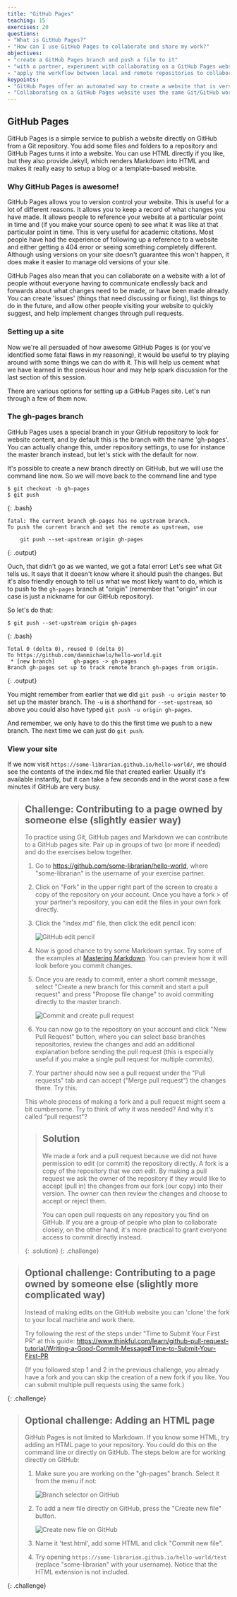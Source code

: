 ```yaml
---
title: "GitHub Pages"
teaching: 15
exercises: 20
questions:
- "What is GitHub Pages?"
- "How can I use GitHub Pages to collaborate and share my work?"
objectives:
- "create a GitHub Pages branch and push a file to it"
- "with a partner, experiment with collaborating on a GitHub Pages website"
- "apply the workflow between local and remote repositories to collaborate on a website"
keypoints:
- "GitHub Pages offer an automated way to create a website that is version controlled and accessible for collaboration"
- "Collaborating on a GitHub Pages website uses the same Git/GitHub workflow you learned for collaborating via a GitHub repository"
---
```

## GitHub Pages

GitHub Pages is a simple service to publish a website directly on GitHub from a Git repository.
You add some files and folders to a repository and GitHub Pages turns it into a website.
You can use HTML directly if you like, but they also provide Jekyll,
which renders Markdown into HTML and makes it really easy to setup a blog or a template-based website.

### Why GitHub Pages is awesome!

GitHub Pages allows you to version control your website. This is useful for a lot of different reasons. It allows you to 
keep a record of what changes you have made. It allows people to reference your website at a particular point in time 
and (if you make your source open) to see what it was like at that particular point in time. This is very useful for 
academic citations. Most people have had the experience of following up a reference to a website and either getting a 
404 error or seeing something completely different. Although using versions on your site doesn't guarantee this won't 
happen, it does make it easier to manage old versions of your site.

GitHub Pages also mean that you can collaborate on a website with a lot of people without everyone having to 
communicate endlessly back and forwards about what changes need to be made, or have been made already. You can create 
'issues' (things that need discussing or fixing), list things to do in the future, and allow other people visiting your 
website to quickly suggest, and help implement changes through pull requests.

### Setting up a site

Now we're all persuaded of how awesome GitHub Pages is (or you've identified some fatal flaws in my reasoning), it 
would be useful to try playing around with some things we can do with it. This will help us cement what we 
have learned in the previous hour and may help spark discussion for the last section of this session.

There are various options for setting up a GitHub Pages site. Let's run through a few of them now.

### The gh-pages branch

GitHub Pages uses a special branch in your GitHub repository to look for website content,
and by default this is the branch with the name 'gh-pages'.
You can actually change this, under repository settings, to use for instance the master branch instead,
but let's stick with the default for now.

It's possible to create a new branch directly on GitHub, but we will use the command line now.
So we will move back to the command line and type

~~~
$ git checkout -b gh-pages
$ git push
~~~
{: .bash}
~~~
fatal: The current branch gh-pages has no upstream branch.
To push the current branch and set the remote as upstream, use

    git push --set-upstream origin gh-pages
~~~
{: .output}

Ouch, that didn't go as we wanted, we got a fatal error!
Let's see what Git tells us.
It says that it doesn't know where it should push the changes.
But it's also friendly enough to tell us what we most likely want to do,
which is to push to the `gh-pages` branch at "origin"
(remember that "origin" in our case is just a nickname for our GitHub repository).

So let's do that:

~~~
$ git push --set-upstream origin gh-pages
~~~
{: .bash}
~~~
Total 0 (delta 0), reused 0 (delta 0)
To https://github.com/danmichaelo/hello-world.git
 * [new branch]      gh-pages -> gh-pages
Branch gh-pages set up to track remote branch gh-pages from origin.
~~~
{: .output}

You might remember from earlier that we did `git push -u origin master` to
set up the master branch. The `-u` is a shorthand for `--set-upstream`, so
above you could also have typed `git push -u origin gh-pages`.

And remember, we only have to do this the first time we push to a new branch.
The next time we can just do `git push`.

### View your site

If we now visit `https://some-librarian.github.io/hello-world/`,
we should see the contents of the index.md file that created earlier.
Usually it's available instantly, but it can take a few seconds and in the worst case a few minutes if GitHub are very busy.

> ## Challenge: Contributing to a page owned by someone else (slightly easier way)
>
> To practice using Git, GitHub pages and Markdown we can contribute to a GitHub pages site.
> Pair up in groups of two (or more if needed) and do the exercises below together.
> 
> 1. Go to https://github.com/some-librarian/hello-world, where "some-librarian" is the username of your exercise partner.
> 2. Click on "Fork" in the upper right part of the screen to create a copy of the repository on your account. Once you have a fork > of your partner's repository, you can edit the files in your own fork directly.
> 3. Click the "index.md" file, then click the edit pencil icon:
> 
>    ![GitHub edit pencil](../fig/github-edit-pencil.png)
> 
> 4. Now is good chance to try some Markdown syntax.
>    Try some of the examples at [Mastering Markdown](https://guides.github.com/features/mastering-markdown/).
>    You can preview how it will look before you commit changes.
> 5. Once you are ready to commit, enter a short commit message,
>    select "Create a new branch for this commit and start a pull request"
>    and press "Propose file change" to avoid commiting directly to the master branch.
> 
>    ![Commit and create pull request](../fig/github-commit-pr.png)
> 
> 8. You can now go to the repository on your account and click "New Pull Request" button, 
>    where you can select base branches repositories, review the changes and add an additional
>    explanation before sending the pull request (this is especially useful
>    if you make a single pull request for multiple commits).
> 9. Your partner should now see a pull request under the "Pull requests" tab
>    and can accept ("Merge pull request") the changes there. Try this.
> 
> This whole process of making a fork and a pull request might seem a bit cumbersome.
> Try to think of why it was needed? And why it's called "pull request"?
>
> > ## Solution
> > We made a fork and a pull request because we did not have permission to edit
> > (or commit) the repository directly. A fork is a copy of the repository that
> > we *can* edit. By making a pull request we ask the owner of the repository if
> > they would like to accept (pull in) the changes from our fork (our copy) into
> > their version. The owner can then review the changes and choose to accept or
> > reject them.
> >
> > You can open pull requests on any repository you find on GitHub. If you are a
> > group of people who plan to collaborate closely, on the other hand,
> > it's more practical to grant everyone access to commit directly instead.
> >
> {: .solution}
{: .challenge}

> ## Optional challenge: Contributing to a page owned by someone else (slightly more complicated way)
>
> Instead of making edits on the GitHub website you can 'clone' the fork to your local machine
> and work there.
>
> Try following the rest of the steps under "Time to Submit Your First PR"
> at this guide: <https://www.thinkful.com/learn/github-pull-request-tutorial/Writing-a-Good-Commit-Message#Time-to-Submit-Your-First-PR>
>
> (If you followed step 1 and 2 in the previous challenge, you already have a fork and you can
> skip the creation of a new fork if you like. You can submit multiple pull requests using the same fork.)
>
{: .challenge}


> ## Optional challenge: Adding an HTML page
>
> GitHub Pages is not limited to Markdown. If you know some HTML, try adding an HTML page
> to your repository. You could do this on the command line or directly on GitHub. The
> steps below are for working directly on GitHub:
>
> 1. Make sure you are working on the "gh-pages" branch. Select it from the menu if not:
>
>    ![Branch selector on GitHub](../fig/github-gh-pages.png)
>
> 2. To add a new file directly on GitHub, press the "Create new file" button. 
>
>    ![Create new file on GitHub](../fig/github-create-new-file.png)
>
> 3. Name it 'test.html', add some HTML and click "Commit new file".
> 4. Try opening `https://some-librarian.github.io/hello-world/test`
>    (replace "some-librarian" with your username).
>    Notice that the HTML extension is not included.
>
{: .challenge}
